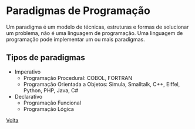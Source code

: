 # Paradigmas de Programação

Um paradigma é um modelo de técnicas, estruturas e formas de solucionar um problema, não é uma linguagem de programação. Uma linguagem de programação pode implementar um ou mais paradigmas.

## Tipos de paradigmas

- Imperativo
  - Programação Procedural: COBOL, FORTRAN
  - Programação Orientada a Objetos: Simula, Smalltalk, C++, Eiffel, Python, PHP, Java, C#
- Declarativo
  - Programação Funcional
  - Programação Lógica

[Volta](../README.md#programando-com-orientação-a-objeto-com-c)